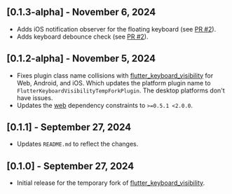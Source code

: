 ## [0.1.3-alpha] - November 6, 2024

* Adds iOS notification observer for the floating keyboard (see [PR #2](https://github.com/EchoEllet/flutter_keyboard_visibility_temp_fork/pull/2)).
* Adds keyboard debounce check (see [PR #2](https://github.com/EchoEllet/flutter_keyboard_visibility_temp_fork/pull/2)).

## [0.1.2-alpha] - November 5, 2024

* Fixes plugin class name collisions with [flutter_keyboard_visibility](https://pub.dev/packages/flutter_keyboard_visibility) for Web, Android, and iOS. Which updates the platform plugin name to `FlutterKeyboardVisibilityTempForkPlugin`. The desktop platforms don't have issues.
* Updates the [web](https://pub.dev/packages/web) dependency constraints to `>=0.5.1 <2.0.0`.

## [0.1.1] - September 27, 2024

* Updates `README.md` to reflect the changes.

## [0.1.0] - September 27, 2024

* Initial release for the temporary fork of [flutter_keyboard_visibility](https://pub.dev/packages/flutter_keyboard_visibility).